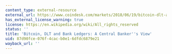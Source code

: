 ```yaml
---
content_type: external-resource
external_url: https://www.coindesk.com/markets/2018/06/19/bitcoin-dlt-and-bank-ledgers-a-central-bankers-view
has_external_license_warning: true
license: https://en.wikipedia.org/wiki/All_rights_reserved
status: ''
title: 'Bitcoin, DLT and Bank Ledgers: A Central Banker''s View'
uid: 87d90fce-076f-4cac-b0e1-6dfdc6879e21
wayback_url: ''
---
```


